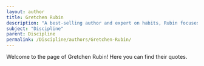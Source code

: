 ```yaml
---
layout: author
title: Gretchen Rubin
description: "A best-selling author and expert on habits, Rubin focuses on how understanding personal tendencies can enhance self-discipline and productivity."
subject: "Discipline"
parent: Discipline
permalink: /Discipline/authors/Gretchen-Rubin/
---
```


Welcome to the page of Gretchen Rubin! Here you can find their quotes.
